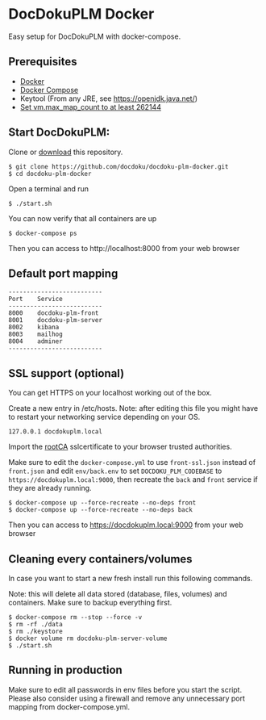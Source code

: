 # DocDokuPLM Docker

Easy setup for DocDokuPLM with docker-compose.

## Prerequisites

* [Docker](https://docs.docker.com/get-docker/)
* [Docker Compose](https://docs.docker.com/compose/install/)
* Keytool (From any JRE, see https://openjdk.java.net/)
* [Set vm.max_map_count to at least 262144](https://www.elastic.co/guide/en/elasticsearch/reference/current/docker.html#_set_vm_max_map_count_to_at_least_262144)

## Start DocDokuPLM:

Clone or [download](https://github.com/docdoku/docdoku-plm-docker/archive/master.zip) this repository.

```
$ git clone https://github.com/docdoku/docdoku-plm-docker.git
$ cd docdoku-plm-docker
```

Open a terminal and run

```
$ ./start.sh
```

You can now verify that all containers are up

```
$ docker-compose ps
```

Then you can access to http://localhost:8000 from your web browser

## Default port mapping

```
--------------------------
Port    Service
--------------------------
8000    docdoku-plm-front
8001    docdoku-plm-server
8002    kibana
8003    mailhog
8004    adminer
--------------------------
```

## SSL support (optional)

You can get HTTPS on your localhost working out of the box.

Create a new entry in /etc/hosts. Note: after editing this file you might have to restart your networking service depending on your OS.

```
127.0.0.1 docdokuplm.local
```

Import the [rootCA](./proxy/ssl/rootCA.pem) sslcertificate to your browser trusted authorities.

Make sure to edit the `docker-compose.yml` to use `front-ssl.json` instead of `front.json` and edit `env/back.env` to set `DOCDOKU_PLM_CODEBASE` to `https://docdokuplm.local:9000`, then recreate the `back` and `front` service if they are already running.

```
$ docker-compose up --force-recreate --no-deps front
$ docker-compose up --force-recreate --no-deps back
```

Then you can access to https://docdokuplm.local:9000 from your web browser

## Cleaning every containers/volumes

In case you want to start a new fresh install run this following commands.

Note: this will delete all data stored (database, files, volumes) and containers. Make sure to backup everything first.

```
$ docker-compose rm --stop --force -v
$ rm -rf ./data
$ rm ./keystore
$ docker volume rm docdoku-plm-server-volume
$ ./start.sh
```

## Running in production

Make sure to edit all passwords in env files before you start the script. Please also consider using a firewall and remove any unnecessary port mapping from docker-compose.yml.
